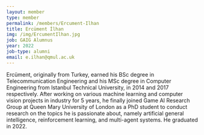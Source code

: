 ```yaml
---
layout: member
type: member
permalink: /members/Ercument-Ilhan
title: Ercüment İlhan
img: /img/ErcumentIlhan.jpg
job: GAIG Alumnus
year: 2022
job-type: alumni
email: e.ilhan@qmul.ac.uk
---
```


Ercüment, originally from Turkey, earned his BSc degree in Telecommunication Engineering and his MSc degree in Computer Engineering from Istanbul Technical University, in 2014 and 2017 respectively. After working on various machine learning and computer vision projects in industry for 5 years, he finally joined Game AI Research Group at Queen Mary University of London as a PhD student to conduct research on the topics he is passionate about, namely artificial general intelligence, reinforcement learning, and multi-agent systems. He graduated in 2022.

